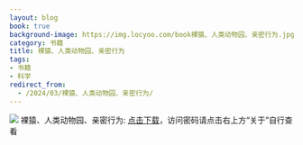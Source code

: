 ```yaml
---
layout: blog
book: true
background-image: https://img.locyoo.com/book裸猿、人类动物园、亲密行为.jpg
category: 书籍
title: 裸猿、人类动物园、亲密行为
tags:
- 书籍
- 科学
redirect_from:
  - /2024/03/裸猿、人类动物园、亲密行为/
---
```

![](https://img.locyoo.com/book裸猿、人类动物园、亲密行为.jpg)
裸猿、人类动物园、亲密行为: <a name = "ref1" href="https://url18.ctfile.com/f/50983618-1055874637-bed3c8?p=3619">点击下载</a>，访问密码请点击右上方“关于”自行查看